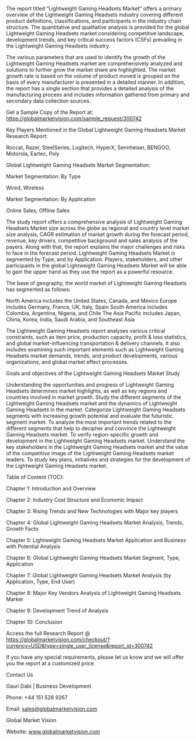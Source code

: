 The report titled “Lightweight Gaming Headsets Market” offers a primary overview of the Lightweight Gaming Headsets industry covering different product definitions, classifications, and participants in the industry chain structure. The quantitative and qualitative analysis is provided for the global Lightweight Gaming Headsets market considering competitive landscape, development trends, and key critical success factors (CSFs) prevailing in the Lightweight Gaming Headsets industry.

The various parameters that are used to identify the growth of the Lightweight Gaming Headsets market are comprehensively analyzed and solutions to further grow the market share are highlighted. The market growth rate is based on the volume of product moved is grouped on the basis of every manufacturer is presented in a detailed manner. In addition, the report has a single section that provides a detailed analysis of the manufacturing process and includes information gathered from primary and secondary data collection sources.

Get a Sample Copy of the Report at: https://globalmarketvision.com/sample_request/300742

Key Players Mentioned in the Global Lightweight Gaming Headsets Market Research Report:

Roccat, Razer, SteelSeries, Logitech, HyperX, Sennheiser, BENGOO, Motorola, Eartec, Poly

Global Lightweight Gaming Headsets Market Segmentation:

Market Segmentation: By Type

Wired, Wireless

Market Segmentation: By Application

Online Sales, Offline Sales

The study report offers a comprehensive analysis of Lightweight Gaming Headsets Market size across the globe as regional and country level market size analysis, CAGR estimation of market growth during the forecast period, revenue, key drivers, competitive background and sales analysis of the payers. Along with that, the report explains the major challenges and risks to face in the forecast period. Lightweight Gaming Headsets Market is segmented by Type, and by Application. Players, stakeholders, and other participants in the global Lightweight Gaming Headsets Market will be able to gain the upper hand as they use the report as a powerful resource.

The base of geography, the world market of Lightweight Gaming Headsets has segmented as follows:

North America includes the United States, Canada, and Mexico
Europe includes Germany, France, UK, Italy, Spain
South America includes Colombia, Argentina, Nigeria, and Chile
The Asia Pacific includes Japan, China, Korea, India, Saudi Arabia, and Southeast Asia

The Lightweight Gaming Headsets report analyses various critical constraints, such as item price, production capacity, profit & loss statistics, and global market-influencing transportation & delivery channels. It also includes examining such important elements such as Lightweight Gaming Headsets market demands, trends, and product developments, various organizations, and global market effect processes.

Goals and objectives of the Lightweight Gaming Headsets Market Study

Understanding the opportunities and progress of Lightweight Gaming Headsets determines market highlights, as well as key regions and countries involved in market growth.
Study the different segments of the Lightweight Gaming Headsets market and the dynamics of Lightweight Gaming Headsets in the market.
Categorize Lightweight Gaming Headsets segments with increasing growth potential and evaluate the futuristic segment market.
To analyze the most important trends related to the different segments that help to decipher and convince the Lightweight Gaming Headsets market.
To verify region-specific growth and development in the Lightweight Gaming Headsets market.
Understand the key stakeholders in the Lightweight Gaming Headsets market and the value of the competitive image of the Lightweight Gaming Headsets market leaders.
To study key plans, initiatives and strategies for the development of the Lightweight Gaming Headsets market.

Table of Content (TOC):

Chapter 1: Introduction and Overview

Chapter 2: Industry Cost Structure and Economic Impact

Chapter 3: Rising Trends and New Technologies with Major key players

Chapter 4: Global Lightweight Gaming Headsets Market Analysis, Trends, Growth Facto

Chapter 5: Lightweight Gaming Headsets Market Application and Business with Potential Analysis

Chapter 6: Global Lightweight Gaming Headsets Market Segment, Type, Application

Chapter 7: Global Lightweight Gaming Headsets Market Analysis (by Application, Type, End User)

Chapter 8: Major Key Vendors Analysis of Lightweight Gaming Headsets Market

Chapter 9: Development Trend of Analysis

Chapter 10: Conclusion

Access the full Research Report @ https://globalmarketvision.com/checkout/?currency=USD&type=single_user_license&report_id=300742


If you have any special requirements, please let us know and we will offer you the report at a customized price.

Contact Us

Gauri Dabi | Business Development

Phone: +44 151 528 9267

Email: sales@globalmarketvision.com

Global Market Vision

Website: www.globalmarketvision.com
